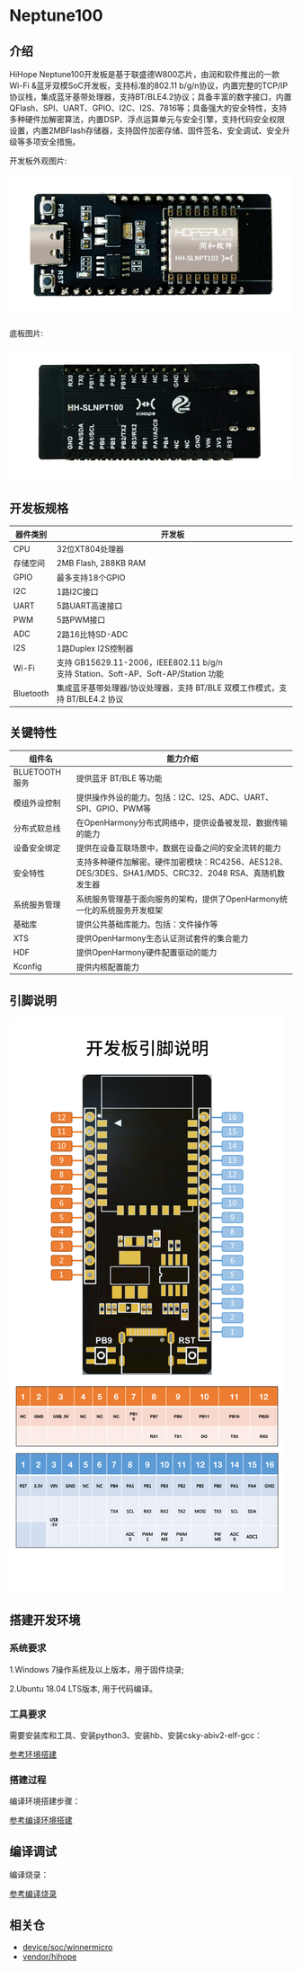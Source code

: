 # Neptune100

## 介绍
HiHope Neptune100开发板是基于联盛德W800芯片，由润和软件推出的一款Wi-Fi &蓝牙双模SoC开发板，支持标准的802.11 b/g/n协议，内置完整的TCP/IP协议栈，集成蓝牙基带处理器，支持BT/BLE4.2协议；具备丰富的数字接口，内置QFlash、SPI、UART、GPIO、I2C、I2S、7816等；具备强大的安全特性，支持多种硬件加解密算法，内置DSP、浮点运算单元与安全引擎，支持代码安全权限设置，内置2MBFlash存储器，支持固件加密存储、固件签名、安全调试、安全升级等多项安全措施。

开发板外观图片:

![Image text](../picture/neptune100_front.png)

底板图片:

![Image text](../picture/neptune100_back.png)


## 开发板规格

|  器件类别	|  开发板|
|  ----  | ----  |
|  CPU	|  32位XT804处理器 |
|  存储空间	|  2MB Flash, 288KB RAM |
|  GPIO	|  最多支持18个GPIO |
|  I2C	|  1路I2C接口 |
|  UART |  5路UART高速接口 |
|  PWM	|  5路PWM接口 |
|  ADC	|  2路16比特SD-ADC |
|  I2S  	|  1路Duplex I2S控制器 |
|  Wi-Fi	| 支持 GB15629.11-2006，IEEE802.11 b/g/n<br>支持 Station、Soft-AP、Soft-AP/Station 功能 |
|  Bluetooth	| 集成蓝牙基带处理器/协议处理器，支持 BT/BLE 双模工作模式，支持 BT/BLE4.2 协议 |

## 关键特性
|  组件名	|  能力介绍|
|  ----  | ----  |
|  BLUETOOTH 服务	| 提供蓝牙 BT/BLE 等功能 |
|  模组外设控制	| 提供操作外设的能力。包括：I2C、I2S、ADC、UART、SPI、GPIO、PWM等 |
|  分布式软总线	|  在OpenHarmony分布式网络中，提供设备被发现、数据传输的能力 |
|  设备安全绑定  	|  提供在设备互联场景中，数据在设备之间的安全流转的能力 |
|  安全特性	| 支持多种硬件加解密。硬件加密模块：RC4256、AES128、DES/3DES、SHA1/MD5、CRC32、2048 RSA、真随机数发生器 |
|  系统服务管理	|  系统服务管理基于面向服务的架构，提供了OpenHarmony统一化的系统服务开发框架 |
|  基础库  	|  提供公共基础库能力。包括：文件操作等 |
|  XTS	|  提供OpenHarmony生态认证测试套件的集合能力 |
|  HDF	|  提供OpenHarmony硬件配置驱动的能力 |
|  Kconfig	|  提供内核配置能力 |


## 引脚说明

![Image text](../picture/neptune100_pin.png)


## 搭建开发环境

### 系统要求

1.Windows 7操作系统及以上版本，用于固件烧录;

2.Ubuntu 18.04 LTS版本, 用于代码编译。

### 工具要求

需要安装库和工具、安装python3、安装hb、安装csky-abiv2-elf-gcc：

[参考环境搭建](https://gitee.com/openharmony/device_soc_winnermicro/blob/master/README_zh.md)

### 搭建过程

编译环境搭建步骤：

[参考编译环境搭建](https://gitee.com/openharmony/device_soc_winnermicro/blob/master/README_zh.md)

## 编译调试

编译烧录：

[参考编译烧录](https://gitee.com/openharmony/device_soc_winnermicro/blob/master/README_zh.md)


## 相关仓

* [device/soc/winnermicro](https://gitee.com/openharmony/device_soc_winnermicro)
* [vendor/hihope](https://gitee.com/openharmony/vendor_hihope)
